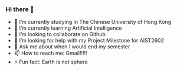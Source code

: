 ### Hi there 👋

- 🔭 I’m currently studying in The Chinese University of Hong Kong
- 🌱 I’m currently learning Artificial Intelligence
- 👯 I’m looking to collaborate on Github
- 🤔 I’m looking for help with my Project Milestone for AIST2602
- 💬 Ask me about when I would end my semester
- 📫 How to reach me: Gmail!!!!!
- ⚡ Fun fact: Earth is not sphere

